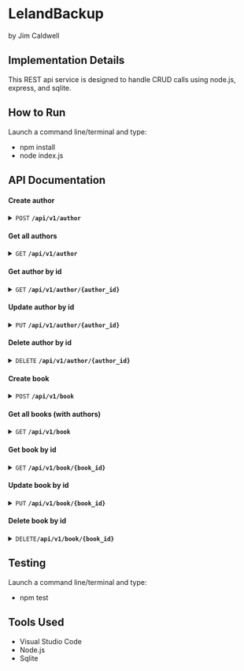 # LelandBackup
 by Jim Caldwell

## Implementation Details
This REST api service is designed to handle CRUD calls using node.js, express, and sqlite.

## How to Run
Launch a command line/terminal and type:
- npm install
- node index.js

## API Documentation
#### Create author
 <details>
 <summary><code>POST</code> <code><b>/api/v1/author</b></code></summary>

 ##### Parameters
> | name      |  type     | data type               | description                                                           |
> |-----------|-----------|-------------------------|-----------------------------------------------------------------------|
> | name      |  required | string (JSON)           | The name of the author                                                |
> | bio       |  required | string (JSON)           | Biography of the author                                               |

##### Responses
> | http code     | content-type                      | response                                                            |
> |---------------|-----------------------------------|---------------------------------------------------------------------|
> | `201`         | `text/plain;charset=UTF-8`        | `Author created successfully`                                       |
> | `500`         | `text/html;charset=utf-8`         | `Error on SQL operation`                                            |

##### Example cURL
> ```javascript
>  curl -X POST -H "Content-Type: application/json" --data @post.json http://localhost:8080/api/v1/author
> ```
</details>

#### Get all authors
 <details>
 <summary><code>GET</code> <code><b>/api/v1/author</b></code> <code></code></summary>

##### Responses
> | http code     | content-type                      | response                                                            |
> |---------------|-----------------------------------|---------------------------------------------------------------------|
> | `200`         | `text/plain;charset=UTF-8`        | `Authors retrieved successfully`                                    |
> | `500`         | `text/html;charset=utf-8`         | `Error on SQL operation`                                            |

##### Example cURL
> ```javascript
>  curl -X GET -H "Content-Type: application/json" http://localhost:8080/api/v1/author
> ```
</details>

#### Get author by id
 <details>
 <summary><code>GET</code> <code><b>/api/v1/author/{author_id}</b></code></summary>

 ##### Parameters
> | name      |  type     | data type               | description                                                           |
> |-----------|-----------|-------------------------|-----------------------------------------------------------------------|
> | author_id |  required | int (JSON)              | The id number of the author                                           |

##### Responses
> | http code     | content-type                      | response                                                            |
> |---------------|-----------------------------------|---------------------------------------------------------------------|
> | `200`         | `text/json;charset=UTF-8`         | `Author record`                                                     |
> | `404`         | `text/html;charset=utf-8`         | `Author not found`                                                  |
> | `500`         | `text/html;charset=utf-8`         | `Error on SQL operation`                                                                 |

##### Example cURL
> ```javascript
>  curl -X GET -H "Content-Type: application/json" http://localhost:8080/api/v1/author/{author_id}
> ```
</details>

#### Update author by id
 <details>
 <summary><code>PUT</code> <code><b>/api/v1/author/{author_id}</b></code></summary>

 ##### Parameters
> | name      |  type     | data type               | description                                                           |
> |-----------|-----------|-------------------------|-----------------------------------------------------------------------|
> | author_id |  required | int (JSON)              | The id number of the author                                           |

##### Responses
> | http code     | content-type                      | response                                                            |
> |---------------|-----------------------------------|---------------------------------------------------------------------|
> | `200`         | `text/json;charset=UTF-8`         | `Author record was updated suceessfully`                            |
> | `404`         | `text/html;charset=utf-8`         | `Author not found`                                                  |
> | `500`         | `text/html;charset=utf-8`         | `Error on SQL operation`                                            |

##### Example cURL
> ```javascript
>  curl -X PUT -H "Content-Type: application/json" --data @post.json http://localhost:8080/api/v1/author/{author_id}
> ```
</details>

#### Delete author by id
 <details>
 <summary><code>DELETE</code> <code><b>/api/v1/author/{author_id}</b></code></summary>

 ##### Parameters
> | name      |  type     | data type               | description                                                           |
> |-----------|-----------|-------------------------|-----------------------------------------------------------------------|
> | author_id |  required | int (JSON)              | The id number of the author                                           |

##### Responses
> | http code     | content-type                      | response                                                            |
> |---------------|-----------------------------------|---------------------------------------------------------------------|
> | `200`         | `text/json;charset=UTF-8`         | `Author record was deleted`                                         |
> | `404`         | `text/html;charset=utf-8`         | `Author not found`                                                  |
> | `500`         | `text/html;charset=utf-8`         | `Error on SQL operation`                                            |

##### Example cURL
> ```javascript
>  curl -X DELETE -H "Content-Type: application/json" http://localhost:8080/api/v1/author/{author_id}
> ```
</details>


#### Create book
 <details>
 <summary><code>POST</code> <code><b>/api/v1/book</b></code></summary>
title,description,author_id,pubdate
 ##### Parameters
> | name      |  type     | data type               | description                                                           |
> |-----------|-----------|-------------------------|-----------------------------------------------------------------------|
> | title     |  required | string (JSON)           | The title of the book                                                 |
> | description|  required | string (JSON)          | Description of the book                                               |
> | author_id |  required | int (JSON)              | Id number of the author                                               |
> | pubdate   |  required | date (JSON)             | Publication date of the book (YYYY-MM-DD)                             |

##### Responses
> | http code     | content-type                      | response                                                            |
> |---------------|-----------------------------------|---------------------------------------------------------------------|
> | `201`         | `text/plain;charset=UTF-8`        | `Book created successfully`                                         |
> | `500`         | `text/html;charset=utf-8`         | `Error on SQL operation`                                            |

##### Example cURL
> ```javascript
>  curl -X POST -H "Content-Type: application/json" --data @post.json http://localhost:8080/api/v1/book
> ```
</details>

#### Get all books (with authors)
 <details>
 <summary><code>GET</code> <code><b>/api/v1/book</b></code> <code></code></summary>

##### Responses
> | http code     | content-type                      | response                                                            |
> |---------------|-----------------------------------|---------------------------------------------------------------------|
> | `200`         | `text/plain;charset=UTF-8`        | `Books retrieved successfully`                                      |
> | `500`         | `text/html;charset=utf-8`         | `Error on SQL operation`                                            |

##### Example cURL
> ```javascript
>  curl -X GET -H "Content-Type: application/json" http://localhost:8080/api/v1/book
> ```
</details>

#### Get book by id
 <details>
 <summary><code>GET</code> <code><b>/api/v1/book/{book_id}</b></code></summary>

 ##### Parameters
> | name      |  type     | data type               | description                                                           |
> |-----------|-----------|-------------------------|-----------------------------------------------------------------------|
> | book_id   |  required | int (JSON)              | The id number of book                                                 |

##### Responses
> | http code     | content-type                      | response                                                            |
> |---------------|-----------------------------------|---------------------------------------------------------------------|
> | `200`         | `text/json;charset=UTF-8`         | `Book record`                                                       |
> | `404`         | `text/html;charset=utf-8`         | `Book not found`                                                    |
> | `500`         | `text/html;charset=utf-8`         | `Error on SQL operation`                                                                 |

##### Example cURL
> ```javascript
>  curl -X GET -H "Content-Type: application/json" http://localhost:8080/api/v1/book/{book_id}
> ```
</details>

#### Update book by id
 <details>
 <summary><code>PUT</code> <code><b>/api/v1/book/{book_id}</b></code></summary>

 ##### Parameters
> | name      |  type     | data type               | description                                                           |
> |-----------|-----------|-------------------------|-----------------------------------------------------------------------|
> | book_id   |  required | int (JSON)              | The id number of the book                                             |

##### Responses
> | http code     | content-type                      | response                                                            |
> |---------------|-----------------------------------|---------------------------------------------------------------------|
> | `200`         | `text/json;charset=UTF-8`         | `Book record was updated suceessfully`                              |
> | `404`         | `text/html;charset=utf-8`         | `Book not found`                                                    |
> | `500`         | `text/html;charset=utf-8`         | `Error on SQL operation`                                            |

##### Example cURL
> ```javascript
>  curl -X PUT -H "Content-Type: application/json" --data @post.json http://localhost:8080/api/v1/book/{book_id}
> ```
</details>

#### Delete book by id
 <details>
 <summary><code>DELETE</code><code><b>/api/v1/book/{book_id}</b></code></summary>

 ##### Parameters
> | name      |  type     | data type               | description                                                           |
> |-----------|-----------|-------------------------|-----------------------------------------------------------------------|
> | book_id   |  required | int (JSON)              | The id number of the book                                             |

##### Responses
> | http code     | content-type                      | response                                                            |
> |---------------|-----------------------------------|---------------------------------------------------------------------|
> | `200`         | `text/json;charset=UTF-8`         | `Book record was deleted`                                           |
> | `404`         | `text/html;charset=utf-8`         | `Book not found`                                                    |
> | `500`         | `text/html;charset=utf-8`         | `Error on SQL operation`                                            |

##### Example cURL
> ```javascript
>  curl -X DELETE -H "Content-Type: application/json" http://localhost:8080/api/v1/book/{book_id}
> ```
</details>

## Testing
Launch a command line/terminal and type:
- npm test

## Tools Used
- Visual Studio Code
- Node.js
- Sqlite